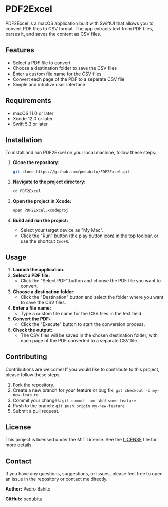 # PDF2Excel

PDF2Excel is a macOS application built with SwiftUI that allows you to convert PDF files to CSV format. The app extracts text from PDF files, parses it, and saves the content as CSV files.

## Features

- Select a PDF file to convert
- Choose a destination folder to save the CSV files
- Enter a custom file name for the CSV files
- Convert each page of the PDF to a separate CSV file
- Simple and intuitive user interface

## Requirements

- macOS 11.0 or later
- Xcode 12.0 or later
- Swift 5.3 or later

## Installation

To install and run PDF2Excel on your local machine, follow these steps:

1. **Clone the repository:**

    ```bash
    git clone https://github.com/pedubitu/PDF2Excel.git
    ```

2. **Navigate to the project directory:**

    ```bash
    cd PDF2Excel
    ```

3. **Open the project in Xcode:**

    ```bash
    open PDF2Excel.xcodeproj
    ```

4. **Build and run the project:**

    - Select your target device as "My Mac".
    - Click the "Run" button (the play button icon) in the top toolbar, or use the shortcut `Cmd+R`.

## Usage

1. **Launch the application.**
2. **Select a PDF file:**
    - Click the "Select PDF" button and choose the PDF file you want to convert.
3. **Choose a destination folder:**
    - Click the "Destination" button and select the folder where you want to save the CSV files.
4. **Enter a file name:**
    - Type a custom file name for the CSV files in the text field.
5. **Convert the PDF:**
    - Click the "Execute" button to start the conversion process.
6. **Check the output:**
    - The CSV files will be saved in the chosen destination folder, with each page of the PDF converted to a separate CSV file.

## Contributing

Contributions are welcome! If you would like to contribute to this project, please follow these steps:

1. Fork the repository.
2. Create a new branch for your feature or bug fix: `git checkout -b my-new-feature`
3. Commit your changes: `git commit -am 'Add some feature'`
4. Push to the branch: `git push origin my-new-feature`
5. Submit a pull request.

## License

This project is licensed under the MIT License. See the [LICENSE](LICENSE) file for more details.

## Contact

If you have any questions, suggestions, or issues, please feel free to open an issue in the repository or contact me directly.

**Author:** Pedro Bahito

**GitHub:** [pedubitu](https://github.com/pedubitu)
